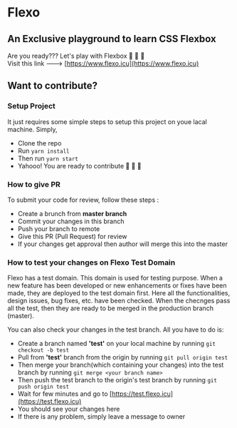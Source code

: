 # Flexo

## An Exclusive playground to learn CSS Flexbox

Are you ready???
Let's play with Flexbox 🥳 🥳 🥳 <br />
Visit this link ---> [https://www.flexo.icu](https://www.flexo.icu)

## Want to contribute?

### Setup Project

It just requires some simple steps to setup this project on youe lacal machine. Simply,

-   Clone the repo
-   Run `yarn install`
-   Then run `yarn start`
-   Yahooo! You are ready to contribute 🎉 🎉 🎉

### How to give PR

To submit your code for review, follow these steps :

-   Create a brunch from **master branch**
-   Commit your changes in this branch
-   Push your branch to remote
-   Give this PR (Pull Request) for review
-   If your changes get approval then author will merge this into the master

### How to test your changes on Flexo Test Domain

Flexo has a test domain. This domain is used for testing purpose. When a new feature has been developed or new enhancements or fixes have been made, they are deployed to the test domain first. Here all the functionalities, design issues, bug fixes, etc. have been checked. When the checnges pass all the test, then they are ready to be merged in the production branch (master). <br />

You can also check your changes in the test branch. All you have to do is:

-   Create a branch named **'test'** on your local machine by running `git checkout -b test`
-   Pull from **'test'** branch from the origin by running `git pull origin test`
-   Then merge your branch(which containing your changes) into the test branch by running `git merge <your branch name>`
-   Then push the test branch to the origin's test branch by running `git push origin test`
-   Wait for few minutes and go to [https://test.flexo.icu](https://test.flexo.icu)
-   You should see your changes here
-   If there is any problem, simply leave a message to owner
